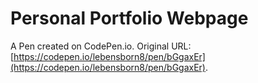 # Personal Portfolio Webpage

A Pen created on CodePen.io. Original URL: [https://codepen.io/lebensborn8/pen/bGgaxEr](https://codepen.io/lebensborn8/pen/bGgaxEr).


